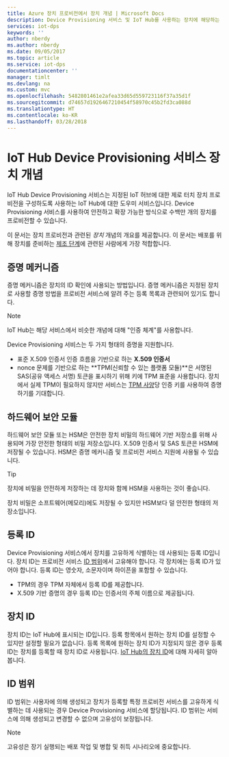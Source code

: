 ```yaml
---
title: Azure 장치 프로비전에서 장치 개념 | Microsoft Docs
description: Device Provisioning 서비스 및 IoT Hub를 사용하는 장치에 해당하는 장치 프로비전 개념 설명
services: iot-dps
keywords: ''
author: nberdy
ms.author: nberdy
ms.date: 09/05/2017
ms.topic: article
ms.service: iot-dps
documentationcenter: ''
manager: timlt
ms.devlang: na
ms.custom: mvc
ms.openlocfilehash: 5482801461e2afea33d65d559723116f37a35d1f
ms.sourcegitcommit: d74657d1926467210454f58970c45b2fd3ca088d
ms.translationtype: HT
ms.contentlocale: ko-KR
ms.lasthandoff: 03/28/2018
---
```

# <a name="iot-hub-device-provisioning-service-device-concepts"></a>IoT Hub Device Provisioning 서비스 장치 개념

IoT Hub Device Provisioning 서비스는 지정된 IoT 허브에 대한 제로 터치 장치 프로비전을 구성하도록 사용하는 IoT Hub에 대한 도우미 서비스입니다. Device Provisioning 서비스를 사용하여 안전하고 확장 가능한 방식으로 수백만 개의 장치를 프로비전할 수 있습니다.

이 문서는 장치 프로비전과 관련된 *장치* 개념의 개요를 제공합니다. 이 문서는 배포를 위해 장치를 준비하는 [제조 단계](about-iot-dps.md#manufacturing-step)에 관련된 사람에게 가장 적합합니다.

## <a name="attestation-mechanism"></a>증명 메커니즘

증명 메커니즘은 장치의 ID 확인에 사용되는 방법입니다. 증명 메커니즘은 지정된 장치로 사용할 증명 방법을 프로비전 서비스에 알려 주는 등록 목록과 관련되어 있기도 합니다.

> [!NOTE]
> IoT Hub는 해당 서비스에서 비슷한 개념에 대해 "인증 체계"를 사용합니다.

Device Provisioning 서비스는 두 가지 형태의 증명을 지원합니다.
* 표준 X.509 인증서 인증 흐름을 기반으로 하는 **X.509 인증서**
* nonce 문제를 기반으로 하는 **TPM(신뢰할 수 있는 플랫폼 모듈)**은 서명된 SAS(공유 액세스 서명) 토큰을 표시하기 위해 키에 TPM 표준을 사용합니다. 장치에서 실제 TPM이 필요하지 않지만 서비스는 [TPM 사양](https://trustedcomputinggroup.org/work-groups/trusted-platform-module/)당 인증 키를 사용하여 증명하기를 기대합니다.

## <a name="hardware-security-module"></a>하드웨어 보안 모듈

하드웨어 보안 모듈 또는 HSM은 안전한 장치 비밀의 하드웨어 기반 저장소를 위해 사용되며 가장 안전한 형태의 비밀 저장소입니다. X.509 인증서 및 SAS 토큰은 HSM에 저장될 수 있습니다. HSM은 증명 메커니즘 및 프로비전 서비스 지원에 사용될 수 있습니다.

> [!TIP]
> 장치에 비밀을 안전하게 저장하는 데 장치와 함께 HSM을 사용하는 것이 좋습니다.

장치 비밀은 소프트웨어(메모리)에도 저장될 수 있지만 HSM보다 덜 안전한 형태의 저장소입니다.

## <a name="registration-id"></a>등록 ID

Device Provisioning 서비스에서 장치를 고유하게 식별하는 데 사용되는 등록 ID입니다. 장치 ID는 프로비전 서비스 [ID 범위](#id-scope)에서 고유해야 합니다. 각 장치에는 등록 ID가 있어야 합니다. 등록 ID는 영숫자, 소문자이며 하이픈을 포함할 수 있습니다.

* TPM의 경우 TPM 자체에서 등록 ID를 제공합니다.
* X.509 기반 증명의 경우 등록 ID는 인증서의 주체 이름으로 제공됩니다.

## <a name="device-id"></a>장치 ID

장치 ID는 IoT Hub에 표시되는 ID입니다. 등록 항목에서 원하는 장치 ID를 설정할 수 있지만 설정할 필요가 없습니다. 등록 목록에 원하는 장치 ID가 지정되지 않은 경우 등록 ID는 장치를 등록할 때 장치 ID로 사용됩니다. [IoT Hub의 장치 ID](../iot-hub/iot-hub-devguide-identity-registry.md)에 대해 자세히 알아봅니다.

## <a name="id-scope"></a>ID 범위

ID 범위는 사용자에 의해 생성되고 장치가 등록할 특정 프로비전 서비스를 고유하게 식별하는 데 사용되는 경우 Device Provisioning 서비스에 할당됩니다. ID 범위는 서비스에 의해 생성되고 변경할 수 없으며 고유성이 보장됩니다.

> [!NOTE]
> 고유성은 장기 실행되는 배포 작업 및 병합 및 취득 시나리오에 중요합니다.
